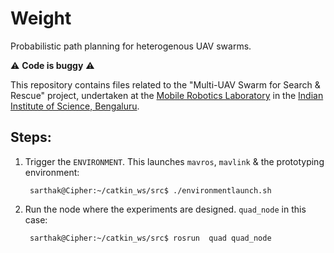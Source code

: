 # Weight
Probabilistic path planning for heterogenous UAV swarms.

:warning: **Code is buggy** :warning:

This repository contains files related to the "Multi-UAV Swarm for Search & Rescue" project, undertaken at the [Mobile Robotics Laboratory](http://aero.iisc.ac.in/people/debasish-ghose/) in the [Indian Institute of Science, Bengaluru](https://iisc.ac.in).

## Steps:

1. Trigger the ```ENVIRONMENT```. This launches ```mavros```, ```mavlink``` & the prototyping environment:

        sarthak@Cipher:~/catkin_ws/src$ ./environmentlaunch.sh

2. Run the node where the experiments are designed. ```quad_node``` in this case:

        sarthak@Cipher:~/catkin_ws/src$ rosrun  quad quad_node
        